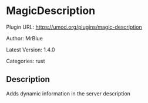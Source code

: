 # MagicDescription

Plugin URL: https://umod.org/plugins/magic-description

Author: MrBlue

Latest Version: 1.4.0

Categories: rust

## Description

Adds dynamic information in the server description
